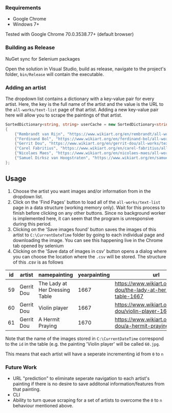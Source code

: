 ### Requirements
* Google Chrome  
* Windows 7+  

Tested with Google Chrome 70.0.3538.77+ (default browser)
### Building as Release
NuGet sync for Selenium packages

Open the solution in Visual Studio, build as release, navigate to the project's folder, `bin/Release` will contain the executable.

### Adding an artist
The dropdown list contains a dictionary with a key-value pair for every artist. Here, the key is the full name of the artist and the value is the URL to the `all-works/text-list` page of that artist. Adding a new key-value pair here will allow you to scrape the paintings of that artist. 
```C#
SortedDictionary<string, string> userCache = new SortedDictionary<string, string>
{
    {"Rembrandt van Rijn", "https://www.wikiart.org/en/rembrandt/all-works/text-list"},
    {"Ferdinand Bol", "https://www.wikiart.org/en/ferdinand-bol/all-works/text-list"},
    {"Gerrit Dou", "https://www.wikiart.org/en/gerrit-dou/all-works/text-list"},
    {"Carel Fabritius", "https://www.wikiart.org/en/carel-fabritius/all-works/text-list" },
    {"Nicolaes Maes", "https://www.wikiart.org/en/nicolaes-maes/all-works/text-list"},
    {"Samuel Dirksz van Hoogstraten", "https://www.wikiart.org/en/samuel-dirksz-van-hoogstraten/all-works/text-list" }
};
```
## Usage
1. Choose the artist you want images and/or information from in the dropdown list.
2. Click on the 'Find Pages' button to load all of the `all-works/text-list` page in a data structure (working memory only). Wait for this process to finish before clicking on any other buttons. Since no background worker is implemented here, it can seem that the program is unresponsive during this period.
3. Clicking on the 'Save images found' button saves the images of this artist to `C:\CurrentDateTime` folder by going to each individual page and downloading the image. You can see this happening live in the Chrome tab opened by selenium
4. Clicking on the 'Save data of images in csv' button opens a dialog where you can choose the location where the `.csv` will be stored. The structure of this .csv is as follows

| id | artist     | namepainting                   | yearpainting | url                                                                       |
|----|------------|--------------------------------|--------------|---------------------------------------------------------------------------|
| 59 | Gerrit Dou | The Lady at Her Dressing Table | 1667         | https://www.wikiart.org/en/gerrit-dou/the-lady-at-her-dressing-table-1667 |
| 60 | Gerrit Dou | Violin player                  | 1667         | https://www.wikiart.org/en/gerrit-dou/violin-player-1667                  |
| 61 | Gerrit Dou | A Hermit Praying               | 1670         | https://www.wikiart.org/en/gerrit-dou/a-hermit-praying-1670               |

Note that the name of the images stored in `C:\CurrentDateTime` correspond to the `id` in the table (e.g. the painting 'Violin player' will be called `60.jpg`.  

This means that each artist will have a seperate incrementing id from `0` to `n`

### Future Work
* URL "prediction" to eliminate seperate navigation to each artist's painting if there is no desire to save additonal information/features from that painting.
* CLI 
* Ability to turn queue scraping for a set of artists to overcome the `0` to `n` behaviour mentioned above.
